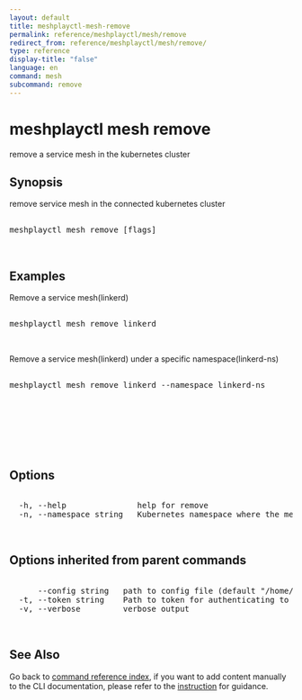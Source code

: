 ```yaml
---
layout: default
title: meshplayctl-mesh-remove
permalink: reference/meshplayctl/mesh/remove
redirect_from: reference/meshplayctl/mesh/remove/
type: reference
display-title: "false"
language: en
command: mesh
subcommand: remove
---
```


# meshplayctl mesh remove

remove a service mesh in the kubernetes cluster

## Synopsis

remove service mesh in the connected kubernetes cluster
<pre class='codeblock-pre'>
<div class='codeblock'>
meshplayctl mesh remove [flags]

</div>
</pre> 

## Examples

Remove a service mesh(linkerd)
<pre class='codeblock-pre'>
<div class='codeblock'>
meshplayctl mesh remove linkerd

</div>
</pre> 

Remove a service mesh(linkerd) under a specific namespace(linkerd-ns)
<pre class='codeblock-pre'>
<div class='codeblock'>
meshplayctl mesh remove linkerd --namespace linkerd-ns

</div>
</pre> 

<pre class='codeblock-pre'>
<div class='codeblock'>
		

</div>
</pre> 

## Options

<pre class='codeblock-pre'>
<div class='codeblock'>
  -h, --help               help for remove
  -n, --namespace string   Kubernetes namespace where the mesh is deployed (default "default")

</div>
</pre>

## Options inherited from parent commands

<pre class='codeblock-pre'>
<div class='codeblock'>
      --config string   path to config file (default "/home/runner/.meshplay/config.yaml")
  -t, --token string    Path to token for authenticating to Meshplay API
  -v, --verbose         verbose output

</div>
</pre>

## See Also

Go back to [command reference index](/reference/meshplayctl/), if you want to add content manually to the CLI documentation, please refer to the [instruction](/project/contributing/contributing-cli#preserving-manually-added-documentation) for guidance.

